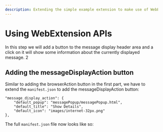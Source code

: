 ```yaml
---
description: Extending the simple example extension to make use of WebExtension APIs. 2
---
```


# Using WebExtension APIs

In this step we will add a button to the message display header area and a click on it will show some information about the currently displayed message. 2

## Adding the messageDisplayAction button

Similar to adding the browserAction button in the first part, we have to extend the `manifest.json` to add the messageDisplayAction button:

```
"message_display_action": {
    "default_popup": "messagePopup/messagePopup.html",
    "default_title": "Show Details",
    "default_icon": "images/internet-32px.png"
},
```

The full `manifest.json` file now looks like so:

